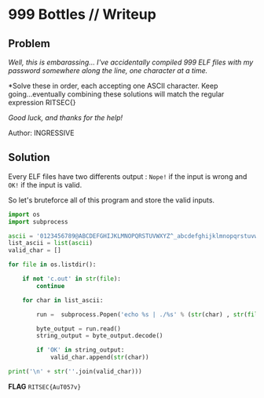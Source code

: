 # 999 Bottles // Writeup

## Problem

*Well, this is embarassing... I've accidentally compiled 999 ELF files with my password somewhere along the line, one character at a time.*

*Solve these in order, each accepting one ASCII character. Keep going...eventually combining these solutions will match the regular expression RITSEC{}

*Good luck, and thanks for the help!*

Author: INGRESSIVE

## Solution

Every ELF files have two differents output : `Nope!` if the input is wrong and `OK!` if the input is valid.

So let's bruteforce all of this program and store the valid inputs.

```python
import os
import subprocess

ascii = '0123456789@ABCDEFGHIJKLMNOPQRSTUVWXYZ^_abcdefghijklmnopqrstuvwxyz{}'
list_ascii = list(ascii)
valid_char = []

for file in os.listdir():

    if not 'c.out' in str(file):
        continue

    for char in list_ascii:

        run =  subprocess.Popen('echo %s | ./%s' % (str(char) , str(file)), shell=True, stdout=subprocess.PIPE).stdout

        byte_output = run.read()
        string_output = byte_output.decode()

        if 'OK' in string_output:
            valid_char.append(str(char))

print('\n' + str(''.join(valid_char)))
```

**FLAG** `RITSEC{AuT057v}`
